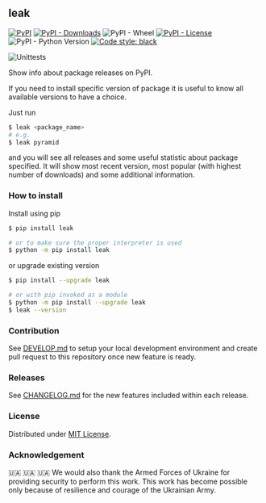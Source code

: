 ## leak

[![PyPI](https://img.shields.io/pypi/v/leak?style=flat-square)](https://pypi.org/project/leak/)
[![PyPI - Downloads](https://img.shields.io/pypi/dm/leak?style=flat-square)](https://pepy.tech/project/leak)
![PyPI - Wheel](https://img.shields.io/pypi/wheel/leak?style=flat-square)
[![PyPI - License](https://img.shields.io/pypi/l/leak?style=flat-square)](https://tldrlegal.com/license/mit-license)
![PyPI - Python Version](https://img.shields.io/pypi/pyversions/leak?style=flat-square)
[![Code style: black](https://img.shields.io/badge/code%20style-black-000000.svg?style=flat-square)](https://github.com/psf/black)

![Unittests](https://github.com/bmwant/leak/actions/workflows/unittests.yml/badge.svg)

Show info about package releases on PyPI.

If you need to install specific version of package it is useful to know all available versions to have a choice.

Just run

```bash
$ leak <package_name>
# e.g.
$ leak pyramid
```

and you will see all releases and some useful statistic about package specified. It will show most recent version, most popular (with highest number of downloads) and some additional information.

### How to install

Install using pip

```bash
$ pip install leak

# or to make sure the proper interpreter is used
$ python -m pip install leak
```

or upgrade existing version

```bash
$ pip install --upgrade leak

# or with pip invoked as a module
$ python -m pip install --upgrade leak
$ leak --version
```

### Contribution

See [DEVELOP.md](https://github.com/bmwant/leak/blob/main/DEVELOP.md) to setup your local development environment and create pull request to this repository once new feature is ready.

### Releases

See [CHANGELOG.md](https://github.com/bmwant/leak/blob/main/CHANGELOG.md) for the new features included within each release.

### License

Distributed under [MIT License](https://tldrlegal.com/license/mit-license).

### Acknowledgement

🇺🇦 🇺🇦 🇺🇦 We would also thank the Armed Forces of Ukraine for providing security to perform this work. This work has become possible only because of resilience and courage of the Ukrainian Army.
